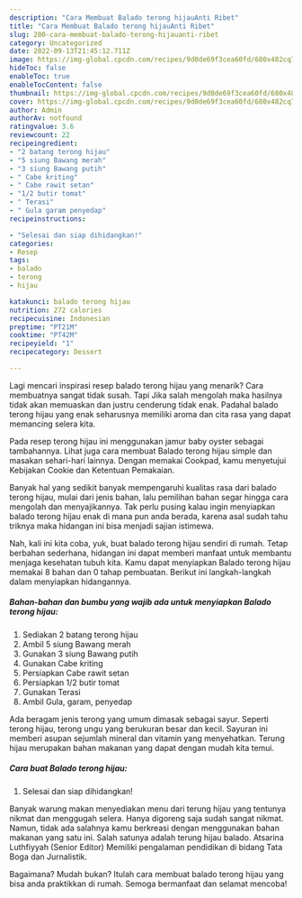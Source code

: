 ```yaml
---
description: "Cara Membuat Balado terong hijauAnti Ribet"
title: "Cara Membuat Balado terong hijauAnti Ribet"
slug: 200-cara-membuat-balado-terong-hijauanti-ribet
category: Uncategorized
date: 2022-09-13T21:45:12.711Z
image: https://img-global.cpcdn.com/recipes/9d0de69f3cea60fd/680x482cq70/balado-terong-hijau-foto-resep-utama.jpg
hideToc: false
enableToc: true
enableTocContent: false
thumbnail: https://img-global.cpcdn.com/recipes/9d0de69f3cea60fd/680x482cq70/balado-terong-hijau-foto-resep-utama.jpg
cover: https://img-global.cpcdn.com/recipes/9d0de69f3cea60fd/680x482cq70/balado-terong-hijau-foto-resep-utama.jpg
author: Admin
authorAv: notfound
ratingvalue: 3.6
reviewcount: 22
recipeingredient:
- "2 batang terong hijau"
- "5 siung Bawang merah"
- "3 siung Bawang putih"
- " Cabe kriting"
- " Cabe rawit setan"
- "1/2 butir tomat"
- " Terasi"
- " Gula garam penyedap"
recipeinstructions:

- "Selesai dan siap dihidangkan!"
categories:
- Resep
tags:
- balado
- terong
- hijau

katakunci: balado terong hijau 
nutrition: 272 calories
recipecuisine: Indonesian
preptime: "PT21M"
cooktime: "PT42M"
recipeyield: "1"
recipecategory: Dessert

---
```



Lagi mencari inspirasi resep balado terong hijau yang menarik? Cara membuatnya sangat tidak susah. Tapi Jika salah mengolah maka hasilnya tidak akan memuaskan dan justru cenderung tidak enak. Padahal balado terong hijau yang enak seharusnya memiliki aroma dan cita rasa yang dapat memancing selera kita.


Pada resep terong hijau ini menggunakan jamur baby oyster sebagai tambahannya. Lihat juga cara membuat Balado terong hijau simple dan masakan sehari-hari lainnya. Dengan memakai Cookpad, kamu menyetujui Kebijakan Cookie dan Ketentuan Pemakaian.

Banyak hal yang sedikit banyak mempengaruhi kualitas rasa dari balado terong hijau, mulai dari jenis bahan, lalu pemilihan bahan segar hingga cara mengolah dan menyajikannya. Tak perlu pusing kalau ingin menyiapkan balado terong hijau enak di mana pun anda berada, karena asal sudah tahu triknya maka hidangan ini bisa menjadi sajian istimewa.


Nah, kali ini kita coba, yuk, buat balado terong hijau sendiri di rumah. Tetap berbahan sederhana, hidangan ini dapat memberi manfaat untuk membantu menjaga kesehatan tubuh kita. Kamu dapat menyiapkan Balado terong hijau memakai 8 bahan dan 0 tahap pembuatan. Berikut ini langkah-langkah dalam menyiapkan hidangannya.

<!--inarticleads1-->

##### Bahan-bahan dan bumbu yang wajib ada untuk menyiapkan Balado terong hijau:

1. Sediakan 2 batang terong hijau
1. Ambil 5 siung Bawang merah
1. Gunakan 3 siung Bawang putih
1. Gunakan  Cabe kriting
1. Persiapkan  Cabe rawit setan
1. Persiapkan 1/2 butir tomat
1. Gunakan  Terasi
1. Ambil  Gula, garam, penyedap


Ada beragam jenis terong yang umum dimasak sebagai sayur. Seperti terong hijau, terong ungu yang berukuran besar dan kecil. Sayuran ini memberi asupan sejumlah mineral dan vitamin yang menyehatkan. Terung hijau merupakan bahan makanan yang dapat dengan mudah kita temui. 

<!--inarticleads2-->

##### Cara buat Balado terong hijau:


1. Selesai dan siap dihidangkan!

Banyak warung makan menyediakan menu dari terung hijau yang tentunya nikmat dan menggugah selera. Hanya digoreng saja sudah sangat nikmat. Namun, tidak ada salahnya kamu berkreasi dengan menggunakan bahan makanan yang satu ini. Salah satunya adalah terung hijau balado. Atsarina Luthfiyyah (Senior Editor) Memiliki pengalaman pendidikan di bidang Tata Boga dan Jurnalistik. 

Bagaimana? Mudah bukan? Itulah cara membuat balado terong hijau yang bisa anda praktikkan di rumah. Semoga bermanfaat dan selamat mencoba!
